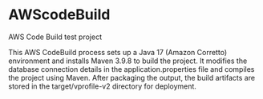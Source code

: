 # AWScodeBuild
AWS Code Build test project

This AWS CodeBuild process sets up a Java 17 (Amazon Corretto) environment and installs Maven 3.9.8 to build the project. It modifies the database connection details in the application.properties file and compiles the project using Maven. After packaging the output, the build artifacts are stored in the target/vprofile-v2 directory for deployment.
